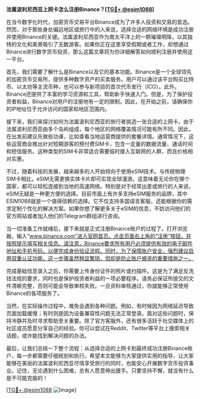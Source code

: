 **法属波利尼西亚上网卡怎么注册Binance？[[TG💪+ @esim1088](https://t.me/s/esim1088)]**

在当今数字化时代，加密货币交易平台Binance成为了许多人投资和交易的首选。然而，对于那些身处偏远地区或旅行中的人来说，选择合适的网络环境是成功注册并使用Binance的关键。法属波利尼西亚作为南太平洋上的一颗璀璨明珠，以其独特的文化和美景吸引了无数游客。如果你正在这里享受假期或者工作，却想通过Binance进行数字货币投资，那么这篇文章将为你详细解答如何顺利注册并使用这一平台。

首先，我们需要了解什么是Binance以及它的基本功能。Binance是一个全球领先的加密货币交易所，提供多种数字资产的买卖服务。用户可以通过该平台购买比特币、以太坊等主流币种，也可以参与新项目的首次代币发行（ICO）。此外，Binance还提供了丰富的学习资源和工具，帮助新手快速入门。但是，为了保护投资者权益，Binance对用户的注册地有一定的限制。因此，在开始之前，请确保你的IP地址位于允许访问的国家和地区范围内。

接下来，我们来探讨如何为法属波利尼西亚的旅行者挑选一张合适的上网卡。由于法属波利尼西亚由多个岛屿组成，每个地区的网络覆盖情况可能有所不同。因此，在出发前建议先做些功课，比如查看当地运营商提供的套餐详情。通常情况下，这些运营商会推出针对短期游客的预付费SIM卡，包含一定量的数据流量、通话时间和短信服务。这种类型的SIM卡非常适合需要临时接入互联网的人群，而且价格相对实惠。

不过，随着科技的发展，越来越多的人开始倾向于使用eSIM技术。与传统物理SIM卡相比，eSIM无需更换实体卡片即可实现全球漫游。这意味着无论你在哪个国家，都可以轻松连接到当地的高速网络。特别是对于经常出差或旅行的人来说，eSIM无疑是一种更方便的选择。目前市面上有许多支持eSIM服务的品牌，其中ESIM1088就是一个值得信赖的选择。它不仅支持多国语言客服，还能根据你的需求定制个性化的解决方案。如果你想了解更多关于eSIM的信息，不妨访问他们的官方网站或者加入他们的Telegram群组进行咨询。

当一切准备工作就绪后，接下来就是正式注册Binance账户的过程了。打开浏览器，输入“www.binance.com”进入官网首页。点击页面右上角的“注册”按钮，并按照提示填写相关信息。请注意，Binance要求所有用户必须提供有效的电子邮件地址和手机号码，以便完成身份验证流程。同时，为了保障账户安全，强烈建议启用双重认证功能。这一步骤虽然稍显繁琐，但却是防止账户被盗的重要措施之一。

完成基础信息录入之后，你需要上传身份证件的照片或扫描件。这是为了满足反洗钱法规的要求，同时也是保护投资者利益的一项必要程序。请务必保证所提交的文件清晰完整，否则可能会导致审核失败。一旦资料审核通过，你就能够正常使用Binance的各项服务了。

当然，在实际操作过程中，难免会遇到各种问题。例如，有时候因为网络延迟导致页面加载缓慢；有时则是因为设备兼容性问题无法正常登录。面对这些问题时，保持冷静并及时寻求帮助至关重要。除了官方客服外，还有很多活跃于社交媒体上的社区成员愿意分享自己的经验。你可以尝试在Reddit、Twitter等平台上搜索相关话题，或许能找到解决问题的办法。

最后，让我们总结一下整个流程：从选择合适的上网卡到最终成功注册Binance账户，每一步都需要仔细规划和执行。希望本文能够为大家提供实用的指导，让大家能够在美丽的法属波利尼西亚尽情享受旅行的同时，也能安心开展数字货币投资事业。记住，无论遇到什么困难，总有人愿意伸出援手。只要坚持不懈，就没有什么是不可能克服的！

[[TG💪+ @esim1088](https://t.me/s/esim1088) ![Image](https://i.postimg.cc/4NQfJmqS/Snipaste-2025-05-13-00-14-12.png)]